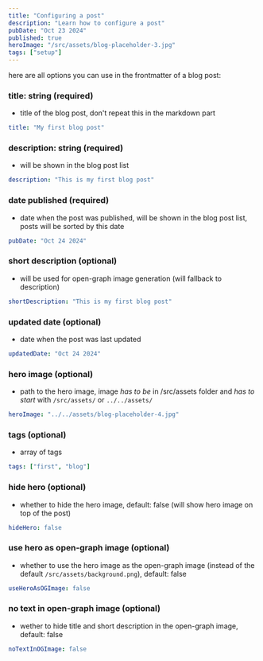 ```yaml
---
title: "Configuring a post"
description: "Learn how to configure a post"
pubDate: "Oct 23 2024"
published: true
heroImage: "/src/assets/blog-placeholder-3.jpg"
tags: ["setup"]
---
```


here are all options you can use in the frontmatter of a blog post:

### title: string (required)

- title of the blog post, don't repeat this in the markdown part

```yml
title: "My first blog post"
```

### description: string (required)

- will be shown in the blog post list

```yml
description: "This is my first blog post"
```

### date published (required)

- date when the post was published, will be shown in the blog post list, posts will be sorted by this date

```yml
pubDate: "Oct 24 2024"
```

### short description (optional)

- will be used for open-graph image generation (will fallback to description)

```yml
shortDescription: "This is my first blog post"
```

### updated date (optional)

- date when the post was last updated

```yml
updatedDate: "Oct 24 2024"
```

### hero image (optional)

- path to the hero image, image _has to be_ in /src/assets folder and _has to start_ with `/src/assets/` or `../../assets/`

```yml
heroImage: "../../assets/blog-placeholder-4.jpg"
```

### tags (optional)

- array of tags

```yml
tags: ["first", "blog"]
```

### hide hero (optional)

- whether to hide the hero image, default: false (will show hero image on top of the post)

```yml
hideHero: false
```

### use hero as open-graph image (optional)

- whether to use the hero image as the open-graph image (instead of the default `/src/assets/background.png`), default: false

```yml
useHeroAsOGImage: false
```

### no text in open-graph image (optional)

- wether to hide title and short description in the open-graph image, default: false

```yml
noTextInOGImage: false
```
